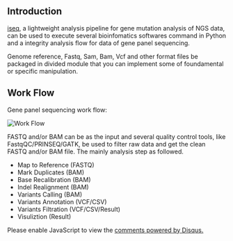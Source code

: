 ## Introduction
[iseq](http://bioinfo.rjh.com.cn/labs/jhuang/tools/iseq), a lightweight analysis pipeline for gene mutation analysis of NGS data, can be used to execute several bioinfomatics softwares command in Python and a integrity analysis flow for data of gene panel sequencing.

Genome reference, Fastq, Sam, Bam, Vcf and other format files be packaged in divided module that you can implement some of foundamental or specific manipulation.

## Work Flow
Gene panel sequencing work flow:

![Work Flow](http://i.imgur.com/9U6rJXD.jpg)

FASTQ and/or BAM can be as the input and several quality control tools, like FastqQC/PRINSEQ/GATK, be used to filter raw data and get the clean FASTQ and/or BAM file. The mainly analysis step as followed.
- Map to Reference (FASTQ)
- Mark Duplicates (BAM)
- Base Recalibration (BAM)
- Indel Realignment (BAM)
- Variants Calling (BAM)
- Variants Annotation (VCF/CSV)
- Variants Filtration (VCF/CSV/Result)
- Visuliztion (Result)



<div id="disqus_thread"></div>
<script>
    /**
     *  RECOMMENDED CONFIGURATION VARIABLES: EDIT AND UNCOMMENT THE SECTION BELOW TO INSERT DYNAMIC VALUES FROM YOUR PLATFORM OR CMS.
     *  LEARN WHY DEFINING THESE VARIABLES IS IMPORTANT: https://disqus.com/admin/universalcode/#configuration-variables
     */
    /*
    var disqus_config = function () {
        this.page.url = PAGE_URL;  // Replace PAGE_URL with your page's canonical URL variable
        this.page.identifier = PAGE_IDENTIFIER; // Replace PAGE_IDENTIFIER with your page's unique identifier variable
    };
    */
    (function() {  // DON'T EDIT BELOW THIS LINE
        var d = document, s = d.createElement('script');
        
        s.src = '//doc-iseq.disqus.com/embed.js';
        
        s.setAttribute('data-timestamp', +new Date());
        (d.head || d.body).appendChild(s);
    })();
</script>
<noscript>Please enable JavaScript to view the <a href="https://disqus.com/?ref_noscript" rel="nofollow">comments powered by Disqus.</a></noscript>